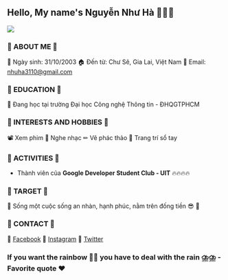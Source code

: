 ## Hello, My name's Nguyễn Như Hà 🎃🎃🎃
<img src="![c8419e9052409f1ec651](https://user-images.githubusercontent.com/94069476/150345509-ee974bee-b2cb-4fdd-b674-65c030903abd.jpg)
">
### 🌟 ABOUT ME 🌟
📆 Ngày sinh: 31/10/2003 
🏠 Đến từ: Chư Sê, Gia Lai, Việt Nam
📧 Email: nhuha3110@gmail.com

### 🌟 EDUCATION 🌟
📝 Đang học tại trường Đại học Công nghệ Thông tin - ĐHQGTPHCM

### 🌟 INTERESTS AND HOBBIES 🌟
📽 Xem phim
️🎵 Nghe nhạc
✏ Vẽ phác thảo 
📖 Trang trí sổ tay
 
### 🌟 ACTIVITIES 🌟 
- Thành viên của **Google Developer Student Club - UIT** 🔥🔥🔥🔥

### 🌟 TARGET 🌟
️🎯 Sống một cuộc sống an nhàn, hạnh phúc, nằm trên đống tiề️n️ 😎 ️🎯

### 🌟 CONTACT 🌟
🌙 [Facebook](https://www.facebook.com/nguyennhuhha)
🌙 [Instagram](https://www.instagram.com/nguyennhuhha/)
🌙 [Twitter](https://twitter.com/nguyennhuhha_)

### If you want the rainbow 🌈🌈 you have to deal with the rain ⛈️⛈️ - Favorite quote ♥️
